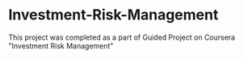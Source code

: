# Investment-Risk-Management

This project was completed as a part of Guided Project on Coursera "Investment Risk Management"
